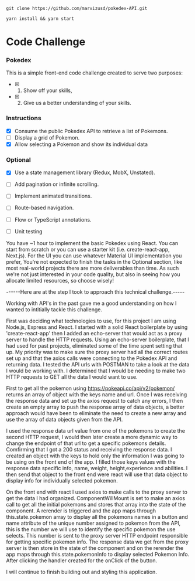 ```
git clone https://github.com/marvizusd/pokedex-API.git
```

```
yarn install && yarn start
```
# Code Challenge

### Pokedex
This is a simple front-end code challenge created to serve two purposes:
- [x] 1. Show off your skills,
- [x] 2. Give us a better understanding of your skills.

### Instructions

- [x] Consume the public Pokedex API to retrieve a list of Pokemons.
- [ ] Display a grid of Pokemon.
- [x] Allow selecting a Pokemon and show its individual data

### Optional

- [x] Use a state management library (Redux, MobX, Unstated).
- [ ] Add pagination or infinite scrolling.
- [ ] Implement animated transitions.
- [ ] Route-based navigation.
- [ ] Flow or TypeScript annotations.
- [ ] Unit testing


You have ~1 hour to implement the basic Pokedex using React. You can start from scratch or you can use a
starter kit (i.e. create-react-app, Next.js). For the UI you can use whatever Material UI implementation you
prefer,
You're not expected to finish the tasks in the Optional section, like most real-world projects there are more
deliverables than time. As such we're not just interested in your code quality, but also in seeing how you
allocate limited resources, so choose wisely!



------Here are at the step I took to approach this technical challenge.-----

Working with API's in the past gave me a good understanding on how I wanted to intitially tackle this challenge.

First was deciding what technologies to use, for this project I am using Node.js, Express and React. I started with a solid React boilerplate by using 'create-react-app' then I added an echo-server that would act as a proxy server to handle the HTTP requests. Using an echo-server boilerplate, that I had used for past projects, eliminated some of the time spent setting that up. My priority was to make sure the proxy server had all the correct routes set up and that the axios calls were connecting to the Pokedex API and returning data. I tested the API urls with POSTMAN to take a look at the data I would be working with. I determined that I would be needing to make two HTTP requests to GET all the data I would want to use.

First to get all the pokemon using https://pokeapi.co/api/v2/pokemon/ returns an array of object with the keys name and url. Once I was receiving the response data and set up the axios request to catch any errors, I then create an empty array to push the response array of data objects, a better approach would have been to eliminate the need to create a new array and use the array of data objects given from the API.

I used the response data url value from one of the pokemons to create the second HTTP request, I would then later create a more dynamic way to change the endpoint of that url to get a specific pokemons details. Comfirming that I got a 200 status and receiving the response data. I created an object with the keys to hold only the information I was going to be using on the front end of the app. I filled those keys values with the response data specific info, name, weight, height,experience and abilities. I then send that object to the front end were react will use that data object to display info for individually selected pokemon.

On the front end with react I used axios to make calls to the proxy server to get the data I had organized. ComponentWillMount is set to make an axios call to get all the initial pokemons and stores that array into the state of the component. A rerender is triggered and the app maps through this.state.pokemon array to display all the pokemons names in a button and name attribute of the unique number assigned to pokemon from the API, this is the number we will use to identify the specific pokemon the use selects. This number is sent to the proxy server HTTP endpoint responsible for getting specific pokemon info. The response data we get from the proxy server is then store in the state of the component and on the rerender the app maps through this.state.pokemonInfo to display selected Pokemon Info. After clicking the handler created for the onClick of the button.

I will continue to finish building out and styling this application.
